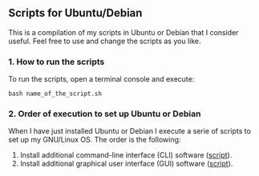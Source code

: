 ## Scripts for Ubuntu/Debian

This is a compilation of my scripts in Ubuntu or Debian that I consider useful. Feel free to use and change the scripts as you like.

### 1. How to run the scripts

To run the scripts, open a terminal console and execute:

```
bash name_of_the_script.sh
```

### 2. Order of execution to set up Ubuntu or Debian

When I have just installed Ubuntu or Debian I execute a serie of scripts to set up my GNU/Linux OS. The order is the following:

1. Install additional command-line interface (CLI) software ([script](https://github.com/milq/scripts-ubuntu-debian/blob/master/scripts/debian/install-additional-cli-software.sh)).
2. Install additional graphical user interface (GUI) software ([script](https://github.com/milq/scripts-ubuntu-debian/blob/master/scripts/debian/install-additional-gui-software.sh)).
